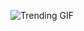 
<!-- GIF_SECTION -->
![Trending GIF](https://media1.giphy.com/media/v1.Y2lkPThiYjIxNzcyb21zZnowbHh6aHpodmNmM3dhdDFsd295Yjc0Mjh5bGR6NjVnMmw2cSZlcD12MV9naWZzX3NlYXJjaCZjdD1n/hXddB04gkpgBoxApfh/giphy.gif)
<!-- END_GIF_SECTION -->
